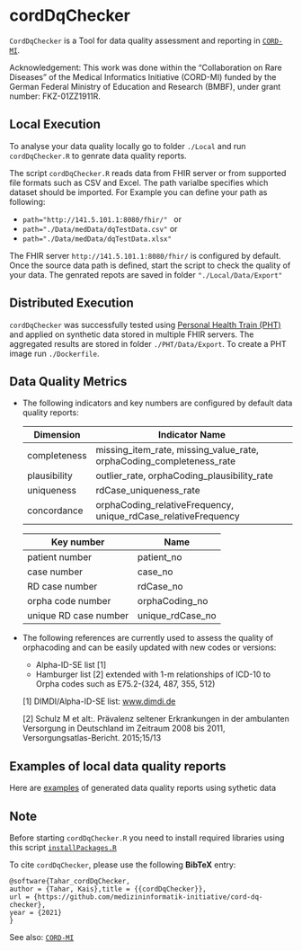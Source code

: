 # cordDqChecker
`CordDqChecker` is a Tool for data quality assessment and reporting in [`CORD-MI`](https://www.medizininformatik-initiative.de/de/CORD).

Acknowledgement: This work was done within the “Collaboration on Rare Diseases” of the Medical Informatics Initiative (CORD-MI) funded by the German Federal Ministry of Education and Research (BMBF), under grant number: FKZ-01ZZ1911R.
## Local Execution
To analyse your data quality locally go to folder `./Local` and run `cordDqChecker.R` to genrate data quality reports.

The script `cordDqChecker.R` reads data from FHIR server or from supported file formats such as CSV and Excel. The path varialbe specifies which dataset should be imported.
For Example you can define your path as following:
- ```path="http://141.5.101.1:8080/fhir/" ```
or
- ``` path="./Data/medData/dqTestData.csv" ```
or
- ``` path="./Data/medData/dqTestData.xlsx" ```

The FHIR server ```http://141.5.101.1:8080/fhir/``` is configured by default.
Once the source data path is defined, start the script to check the quality of your data.
The genrated repots are saved in folder ``` "./Local/Data/Export" ```

## Distributed Execution
`cordDqChecker` was successfully tested using [Personal Health Train (PHT)](https://websites.fraunhofer.de/PersonalHealthTrain/) and applied on synthetic data stored in multiple FHIR servers. The aggregated results are stored in folder `./PHT/Data/Export`. To create a PHT image run `./Dockerfile`.

## Data Quality Metrics
- The following indicators and key numbers are configured by default data quality reports:

  | Dimension  | Indicator Name|
  | ------------- | ------------- |
  | completeness  | missing_item_rate, missing_value_rate, orphaCoding_completeness_rate  |
  | plausibility  | outlier_rate, orphaCoding_plausibility_rate |
  | uniqueness | rdCase_uniqueness_rate|
  | concordance | orphaCoding_relativeFrequency, unique_rdCase_relativeFrequency|


  | Key number  | Name |
  | ------------- | ------------- |
  | patient number  |   patient_no|
  | case number  |  case_no|
  | RD case number  | rdCase_no  |
  | orpha code number  |  orphaCoding_no |
  | unique RD case number  | unique_rdCase_no  |


- The following references are currently used to assess the quality of orphacoding and can be easily updated with new codes or versions:
  - Alpha-ID-SE list [1]
  - Hamburger list [2] extended with 1-m relationships of ICD-10 to Orpha codes such as E75.2-(324, 487, 355, 512)

  [1] DIMDI/Alpha-ID-SE list: www.dimdi.de

  [2] Schulz M et alt:. Prävalenz seltener Erkrankungen in der ambulanten Versorgung in Deutschland im Zeitraum 2008 bis 2011, Versorgungsatlas-Bericht. 2015;15/13
  
## Examples of local data quality reports

Here are [examples](https://github.com/medizininformatik-initiative/cord-dq-checker/tree/master/Local/Data/Export) of generated data quality reports using sythetic data

## Note

Before starting `cordDqChecker.R` you need to install required libraries using this script [`installPackages.R`]( https://github.com/medizininformatik-initiative/cord-dq-checker/blob/master/Local/R/installPackages.R )

To cite `cordDqChecker`, please use the following **BibTeX** entry: 
```
@software{Tahar_cordDqChecker,
author = {Tahar, Kais},title = {{cordDqChecker}},
url = {https://github.com/medizininformatik-initiative/cord-dq-checker},
year = {2021}
}

```
See also: [`CORD-MI`](https://www.medizininformatik-initiative.de/de/CORD)

